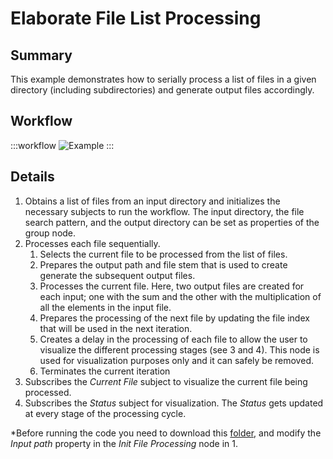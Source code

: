 # Elaborate File List Processing

## Summary
This example demonstrates how to serially process a list of files in a given directory (including subdirectories) and generate output files accordingly.

## Workflow
:::workflow
![Example](~/workflows/BonsaiExamples/IO/ElaborateFileListProcessing/ElaborateFileListProcessing.bonsai)
:::

## Details
1. Obtains a list of files from an input directory and initializes the necessary subjects to run the workflow. The input directory, the file search pattern, and the output directory can be set as properties of the group node.
2. Processes each file sequentially.
    1. Selects the current file to be processed from the list of files.
    2. Prepares the output path and file stem that is used to create generate the subsequent output files.
    3. Processes the current file. Here, two output files are created for each input; one with the sum and the other with the multiplication of all the elements in the input file.
    4. Prepares the processing of the next file by updating the file index that will be used in the next iteration.
    5. Creates a delay in the processing of each file to allow the user to visualize the different processing stages (see 3 and 4). This node is used for visualization purposes only and it can safely be removed.
    6. Terminates the current iteration
3. Subscribes the *Current File* subject to visualize the current file being processed.
4. Subscribes the *Status* subject for visualization. The *Status* gets updated at every stage of the processing cycle.


*Before running the code you need to download this [folder](https://drive.google.com/drive/folders/1mqcMzhN2vP5cOGFi4CCXcgHYZ6bmlk9m?usp=sharing), and modify the *Input path* property in the *Init File Processing* node in 1. 

